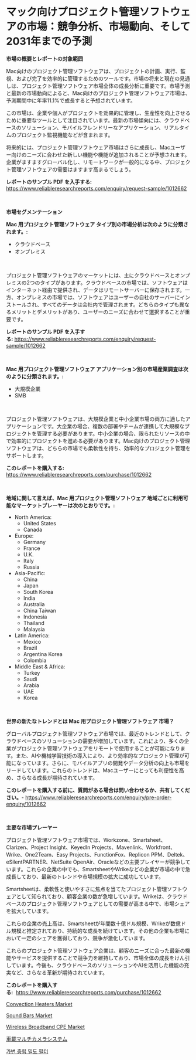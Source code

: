 <p><h1>マック向けプロジェクト管理ソフトウェアの市場：競争分析、市場動向、そして2031年までの予測</h1></p><p><strong>市場の概要とレポートの対象範囲</strong></p>
<p><p>Mac向けのプロジェクト管理ソフトウェアは、プロジェクトの計画、実行、監視、および完了を効率的に管理するためのツールです。市場の将来と現在の見通しは、プロジェクト管理ソフトウェア市場全体の成長分析に重要です。市場予測と最新の市場動向によると、Mac向けのプロジェクト管理ソフトウェア市場は、予測期間中に年率11.1%で成長すると予想されています。</p><p>この市場は、企業や個人がプロジェクトを効果的に管理し、生産性を向上させるために重要なツールとして注目されています。最新の市場傾向には、クラウドベースのソリューション、モバイルフレンドリーなアプリケーション、リアルタイムのプロジェクト監視機能などが含まれます。</p><p>将来的には、プロジェクト管理ソフトウェア市場はさらに成長し、Macユーザー向けのニーズに合わせた新しい機能や機能が追加されることが予想されます。企業がますますグローバル化し、リモートワークが一般的になる中、プロジェクト管理ソフトウェアの需要はますます高まるでしょう。</p></p>
<p><strong>レポートのサンプル PDF を入手する:</strong> <a href="https://www.reliableresearchreports.com/enquiry/request-sample/1012662">https://www.reliableresearchreports.com/enquiry/request-sample/1012662</a></p>
<p>&nbsp;</p>
<p><strong>市場セグメンテーション</strong></p>
<p><strong>Mac 用プロジェクト管理ソフトウェア タイプ別の市場分析は次のように分類されます。:</strong></p>
<p><ul><li>クラウドベース</li><li>オンプレミス</li></ul></p>
<p>&nbsp;</p>
<p><p>プロジェクト管理ソフトウェアのマーケットには、主にクラウドベースとオンプレミスの2つのタイプがあります。クラウドベースの市場では、ソフトウェアはインターネット経由で提供され、データはリモートサーバーに保存されます。一方、オンプレミスの市場では、ソフトウェアはユーザーの自社のサーバーにインストールされ、すべてのデータは会社内で管理されます。どちらのタイプも異なるメリットとデメリットがあり、ユーザーのニーズに合わせて選択することが重要です。</p></p>
<p><strong>レポートのサンプル PDF を入手する:</strong>&nbsp;<a href="https://www.reliableresearchreports.com/enquiry/request-sample/1012662">https://www.reliableresearchreports.com/enquiry/request-sample/1012662</a></p>
<p>&nbsp;</p>
<p><strong> Mac 用プロジェクト管理ソフトウェア アプリケーション別の市場産業調査は次のように分類されます。:</strong></p>
<p><ul><li>大規模企業</li><li>SMB</li></ul></p>
<p>&nbsp;</p>
<p><p>プロジェクト管理ソフトウェアは、大規模企業と中小企業市場の両方に適したアプリケーションです。大企業の場合、複数の部署やチームが連携して大規模なプロジェクトを管理する必要があります。中小企業の場合、限られたリソースの中で効率的にプロジェクトを進める必要があります。Mac向けのプロジェクト管理ソフトウェアは、どちらの市場でも柔軟性を持ち、効率的なプロジェクト管理をサポートします。</p></p>
<p><strong>このレポートを購入する:</strong>&nbsp; <a href="https://www.reliableresearchreports.com/purchase/1012662">https://www.reliableresearchreports.com/purchase/1012662</a></p>
<p>&nbsp;</p>
<p><strong>地域に関して言えば、Mac 用プロジェクト管理ソフトウェア 地域ごとに利用可能なマーケットプレーヤーは次のとおりです。:</strong></p>
<p><ul>
    <li>
        North America:
        <ul>
            <li>United States</li>
            <li>Canada</li>
        </ul>
    </li>
    <li>
        Europe:
        <ul>
            <li>Germany</li>
            <li>France</li>
            <li>U.K.</li>
            <li>Italy</li>
            <li>Russia</li>
        </ul>
    </li>
    <li>
        Asia-Pacific:
        <ul>
            <li>China</li>
            <li>Japan</li>
            <li>South Korea</li>
            <li>India</li>
            <li>Australia</li>
            <li>China Taiwan</li>
            <li>Indonesia</li>
            <li>Thailand</li>
            <li>Malaysia</li>
        </ul>
    </li>
    <li>
        Latin America:
        <ul>
            <li>Mexico</li>
            <li>Brazil</li>
            <li>Argentina Korea</li>
            <li>Colombia</li>
        </ul>
    </li>
    <li>
        Middle East & Africa:
        <ul>
            <li>Turkey</li>
            <li>Saudi</li>
            <li>Arabia</li>
            <li>UAE</li>
            <li>Korea</li>
        </ul>
    </li>
    </ul></p>
<p>&nbsp;</p>
<p><strong>世界の新たなトレンドとは Mac 用プロジェクト管理ソフトウェア 市場？</strong></p>
<p><p>グローバルプロジェクト管理ソフトウェア市場では、最近のトレンドとして、クラウドベースのソリューションの需要が増加しています。これにより、多くの企業がプロジェクト管理ソフトウェアをリモートで使用することが可能になります。また、AIや機械学習技術の導入により、より効率的なプロジェクト管理が可能になっています。さらに、モバイルアプリの開発やデータ分析の向上も市場をリードしています。これらのトレンドは、Macユーザーにとっても利便性を高め、さらなる成長が期待されています。</p></p>
<p><strong>このレポートを購入する前に、質問がある場合は問い合わせるか、共有してください。</strong>- <a href="https://www.reliableresearchreports.com/enquiry/pre-order-enquiry/1012662">https://www.reliableresearchreports.com/enquiry/pre-order-enquiry/1012662</a></p>
<p>&nbsp;</p>
<p><strong>主要な市場プレーヤー</strong></p>
<p><p>プロジェクト管理ソフトウェア市場では、Workzone、Smartsheet、Clarizen、Project Insight、KeyedIn Projects、Mavenlink、Workfront、Wrike、One2Team、Easy Projects、FunctionFox、Replicon PPM、Deltek、eSilentPARTNER、NetSuite OpenAir、Oracleなどの主要プレイヤーが競争しています。これらの企業の中でも、SmartsheetやWrikeなどの企業が市場の中で急成長しており、最新のトレンドや市場規模の拡大に成功しています。</p><p>Smartsheetは、柔軟性と使いやすさに焦点を当てたプロジェクト管理ソフトウェアとして知られており、顧客企業の数が急増しています。Wrikeは、クラウドベースのプロジェクト管理ソフトウェアとしての需要が高まる中で、市場シェアを拡大しています。</p><p>これらの企業の売上高は、Smartsheetが年間数十億ドル規模、Wrikeが数億ドル規模と推定されており、持続的な成長を続けています。その他の企業も市場において一定のシェアを獲得しており、競争が激化しています。</p><p>これらのプロジェクト管理ソフトウェア企業は、顧客のニーズに合った最新の機能やサービスを提供することで競争力を維持しており、市場全体の成長をけん引しています。今後も、クラウドベースのソリューションやAIを活用した機能の充実など、さらなる革新が期待されています。</p></p>
<p><strong>このレポートを購入する:</strong>&nbsp;&nbsp;<a href="https://www.reliableresearchreports.com/purchase/1012662">https://www.reliableresearchreports.com/purchase/1012662</a></p>
<p><p><a href="https://view.publitas.com/reportprime-1/convection-heaters-market-research-report-provides-critical-insights-that-can-help-shape-business-development-and-investment-strategies/">Convection Heaters Market</a></p><p><a href="https://github.com/kufem1/Market-Research-Report-List-2/blob/main/sound-bars-market.md">Sound Bars Market</a></p><p><a href="https://github.com/kosella/Market-Research-Report-List-2/blob/main/wireless-broadband-cpe-market.md">Wireless Broadband CPE Market</a></p><p><a href="https://medium.com/@carlieshields/%E8%87%AA%E5%8B%95%E8%BB%8A%E3%83%9E%E3%83%AB%E3%83%81%E3%82%AB%E3%83%A1%E3%83%A9%E3%82%B7%E3%82%B9%E3%83%86%E3%83%A0%E3%81%AE%E5%B8%82%E5%A0%B4%E3%82%B7%E3%82%A7%E3%82%A2%E3%81%AE%E9%80%B2%E5%8C%96%E3%81%A8%E5%B8%82%E5%A0%B4%E6%88%90%E9%95%B7%E3%83%88%E3%83%AC%E3%83%B3%E3%83%89-2024%E5%B9%B4-2031%E5%B9%B4-a66d7b1326c8">車載マルチカメラシステム</a></p><p><a href="https://medium.com/@williefoster48/%EA%B0%80%EB%B3%80-%EC%A4%91%EB%A6%BD-%EB%B0%80%EB%8F%84-%ED%95%84%ED%84%B0-%EC%8B%9C%EC%9E%A5-%EB%B6%84%EC%84%9D-%EC%97%B0%ED%8F%89%EA%B7%A0-%EC%84%B1%EC%9E%A5%EB%A5%A0-%EC%8B%9C%EC%9E%A5-%EC%84%B8%EB%B6%84%ED%99%94-%EB%B0%8F-%EC%84%B8%EA%B3%84-%EC%82%B0%EC%97%85-%EA%B0%9C%EC%9A%94-202d86e3161d">가변 중립 밀도 필터</a></p></p>